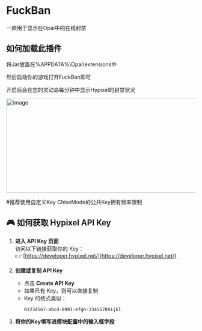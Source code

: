 # FuckBan
一款用于显示在Opai中的在线封禁

## 如何加载此插件

将Jar放置在%APPDATA%\Opai\extensions中

然后启动你的游戏打开FuckBan即可

开启后会在您的灵动岛每分钟中显示Hypixel的封禁状况

<img width="1252" height="251" alt="image" src="https://github.com/user-attachments/assets/d2e4a877-2ebe-4405-85e9-83c4da8735e8" />

#推荐使用自定义Key ChiseMode的公共Key拥有频率限制

## 🎮 如何获取 Hypixel API Key

1. **进入 API Key 页面**  
   访问以下链接获取你的 Key：  
   👉 [https://developer.hypixel.net/](https://developer.hypixel.net/)

3. **创建或复制 API Key**  
   - 点击 **Create API Key**  
   - 如果已有 Key，则可以直接复制  
   - Key 的格式类似：
     ```text
     01234567-abcd-8901-efgh-23456789ijkl
     ```

4. **将你的Key填写进模块配置中的输入框字段**